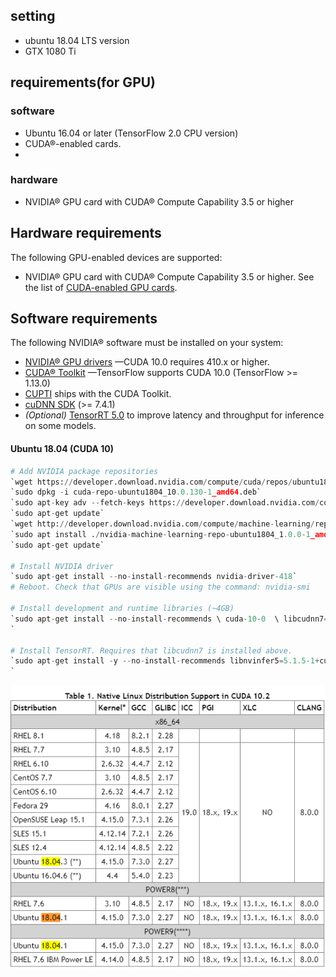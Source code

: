 ## setting

- ubuntu 18.04 LTS version
- GTX 1080 Ti

## requirements(for GPU)

### software
- Ubuntu 16.04 or later (TensorFlow 2.0 CPU version)
- CUDA®-enabled cards.
- 

### hardware
- NVIDIA® GPU card with CUDA® Compute Capability 3.5 or higher



## Hardware requirements

The following GPU-enabled devices are supported:

-   NVIDIA® GPU card with CUDA® Compute Capability 3.5 or higher. See the list of  [CUDA-enabled GPU cards](https://developer.nvidia.com/cuda-gpus).

## Software requirements

The following NVIDIA® software must be installed on your system:

-   [NVIDIA® GPU drivers](https://www.nvidia.com/drivers)  —CUDA 10.0 requires 410.x or higher.
-   [CUDA® Toolkit](https://developer.nvidia.com/cuda-toolkit-archive)  —TensorFlow supports CUDA 10.0 (TensorFlow >= 1.13.0)
-   [CUPTI](http://docs.nvidia.com/cuda/cupti/)  ships with the CUDA Toolkit.
-   [cuDNN SDK](https://developer.nvidia.com/cudnn)  (>= 7.4.1)
-   _(Optional)_  [TensorRT 5.0](https://docs.nvidia.com/deeplearning/sdk/tensorrt-install-guide/index.html)  to improve latency and throughput for inference on some models.

#### Ubuntu 18.04 (CUDA 10)
```python
# Add NVIDIA package repositories  
`wget https://developer.download.nvidia.com/compute/cuda/repos/ubuntu1804/x86_64/cuda-repo-ubuntu1804_10.0.130-1_amd64.deb`  
`sudo dpkg -i cuda-repo-ubuntu1804_10.0.130-1_amd64.deb`  
`sudo apt-key adv --fetch-keys https://developer.download.nvidia.com/compute/cuda/repos/ubuntu1804/x86_64/7fa2af80.pub`  
`sudo apt-get update`  
`wget http://developer.download.nvidia.com/compute/machine-learning/repos/ubuntu1804/x86_64/nvidia-machine-learning-repo-ubuntu1804_1.0.0-1_amd64.deb`  
`sudo apt install ./nvidia-machine-learning-repo-ubuntu1804_1.0.0-1_amd64.deb`  
`sudo apt-get update`  
  
# Install NVIDIA driver  
`sudo apt-get install --no-install-recommends nvidia-driver-418`  
# Reboot. Check that GPUs are visible using the command: nvidia-smi  
  
# Install development and runtime libraries (~4GB)  
`sudo apt-get install --no-install-recommends \ cuda-10-0  \ libcudnn7=7.6.2.24-1+cuda10.0  \ libcudnn7-dev=7.6.2.24-1+cuda10.0  
`  
  
# Install TensorRT. Requires that libcudnn7 is installed above.  
`sudo apt-get install -y --no-install-recommends libnvinfer5=5.1.5-1+cuda10.0  \ libnvinfer-dev=5.1.5-1+cuda10.0  
`
```

![](https://github.com/an-seunghwan/an-seunghwan.github.io/blob/master/assets/img/ubuntu1.PNG?raw=true)


<!--stackedit_data:
eyJoaXN0b3J5IjpbMTM1NDU3NzEwNSwtODQxNTk4MjEwLC0zOT
E3MTM2NV19
-->